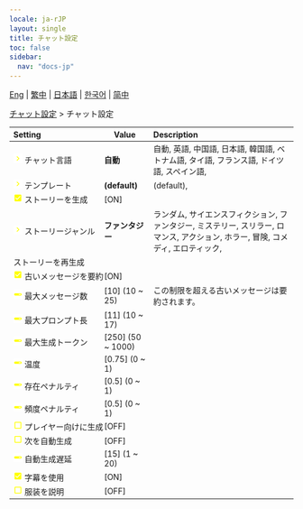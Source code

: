 ```yaml
---
locale: ja-rJP
layout: single
title: チャット設定
toc: false
sidebar:
  nav: "docs-jp"
---
```

[Eng](/dancexr/menu/2025.4/chat/chat_settings) | [繁中](/tw/dancexr/menu/2025.4/chat/chat_settings) | [日本語](/jp/dancexr/menu/2025.4/chat/chat_settings) | [한국어](/kr/dancexr/menu/2025.4/chat/chat_settings) | [简中](/zh/dancexr/menu/2025.4/chat/chat_settings)

[チャット設定](../menu#チャット設定) > チャット設定



| Setting | Value | Description |
| :--- | --- | :--- |
|<nobr><img src="/images/icon/ic_chevron.png" alt="chevron icon"/> チャット言語</nobr>| **自動** | 自動, 英語, 中国語, 日本語, 韓国語, ベトナム語, タイ語, フランス語, ドイツ語, スペイン語,  |
|<nobr><img src="/images/icon/ic_chevron.png" alt="chevron icon"/> テンプレート</nobr>| **(default)** | (default),  |
|<nobr><img src="/images/icon/ic_check_on.png" alt="check on icon"/> ストーリーを生成</nobr>| [ON] | 
|<nobr><img src="/images/icon/ic_chevron.png" alt="chevron icon"/> ストーリージャンル</nobr>| **ファンタジー** | ランダム, サイエンスフィクション, ファンタジー, ミステリー, スリラー, ロマンス, アクション, ホラー, 冒険, コメディ, エロティック,  |
|<nobr> ストーリーを再生成</nobr>|| 
|<nobr><img src="/images/icon/ic_check_on.png" alt="check on icon"/> 古いメッセージを要約</nobr>| [ON] | 
|<nobr><img src="/images/icon/ic_slider.png" alt="slider icon"/> 最大メッセージ数</nobr>| [10] (10 ~ 25) | この制限を超える古いメッセージは要約されます。
|<nobr><img src="/images/icon/ic_slider.png" alt="slider icon"/> 最大プロンプト長</nobr>| [11] (10 ~ 17) | 
|<nobr><img src="/images/icon/ic_slider.png" alt="slider icon"/> 最大生成トークン</nobr>| [250] (50 ~ 1000) | 
|<nobr><img src="/images/icon/ic_slider.png" alt="slider icon"/> 温度</nobr>| [0.75] (0 ~ 1) | 
|<nobr><img src="/images/icon/ic_slider.png" alt="slider icon"/> 存在ペナルティ</nobr>| [0.5] (0 ~ 1) | 
|<nobr><img src="/images/icon/ic_slider.png" alt="slider icon"/> 頻度ペナルティ</nobr>| [0.5] (0 ~ 1) | 
|<nobr><img src="/images/icon/ic_check_off.png" alt="check off icon"/> プレイヤー向けに生成</nobr>| [OFF] | 
|<nobr><img src="/images/icon/ic_check_off.png" alt="check off icon"/> 次を自動生成</nobr>| [OFF] | 
|<nobr><img src="/images/icon/ic_slider.png" alt="slider icon"/> 自動生成遅延</nobr>| [15] (1 ~ 20) | 
|<nobr><img src="/images/icon/ic_check_on.png" alt="check on icon"/> 字幕を使用</nobr>| [ON] | 
|<nobr><img src="/images/icon/ic_check_off.png" alt="check off icon"/> 服装を説明</nobr>| [OFF] | 
